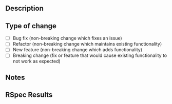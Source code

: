 ## Description
## Type of change
- [ ] Bug fix (non-breaking change which fixes an issue)
- [ ] Refactor (non-breaking change which maintains existing functionality)
- [ ] New feature (non-breaking change which adds functionality)
- [ ] Breaking change (fix or feature that would cause existing functionality to not work as expected)
## Notes
## RSpec Results
```
```
